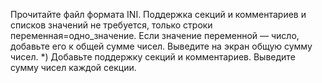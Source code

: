 Прочитайте файл формата INI. Поддержка секций и комментариев и списков значений не требуется, только
строки переменная=одно_значение. Если значение переменной — число, добавьте его к общей сумме чисел.
Выведите на экран общую сумму чисел.
*) Добавьте поддержку секций и комментариев. Выведите сумму чисел каждой секции.